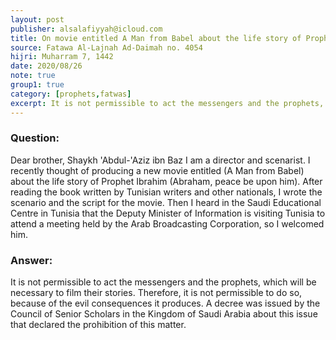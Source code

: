 ```yaml
---
layout: post
publisher: alsalafiyyah@icloud.com
title: On movie entitled A Man from Babel about the life story of Prophet Abraham
source: Fatawa Al-Lajnah Ad-Daimah no. 4054
hijri: Muharram 7, 1442
date: 2020/08/26
note: true
group1: true
category: [prophets,fatwas]
excerpt: It is not permissible to act the messengers and the prophets, which will be necessary to film their stories.
---
```


### Question:
Dear brother, Shaykh 'Abdul-'Aziz ibn Baz I am a director and scenarist. I recently thought of producing a new movie entitled (A Man from Babel) about the life story of Prophet Ibrahim (Abraham, peace be upon him). After reading the book written by Tunisian writers and other nationals, I wrote the scenario and the script for the movie. Then I heard in the Saudi Educational Centre in Tunisia that the Deputy Minister of Information is visiting Tunisia to attend a meeting held by the Arab Broadcasting Corporation, so I welcomed him.

### Answer: 
It is not permissible to act the messengers and the prophets, which will be necessary to film their stories. Therefore, it is not permissible to do so, because of the evil consequences it produces. A decree was issued by the Council of Senior Scholars in the Kingdom of Saudi Arabia about this issue that declared the prohibition of this matter.
